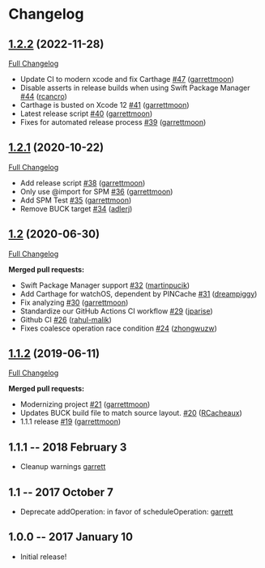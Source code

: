 # Changelog

## [1.2.2](https://github.com/Pinterest/PINOperation/tree/1.2.2) (2022-11-28)

[Full Changelog](https://github.com/Pinterest/PINOperation/compare/1.2.1...1.2.2)


- Update CI to modern xcode and fix Carthage [\#47](https://github.com/pinterest/PINOperation/pull/47) ([garrettmoon](https://github.com/garrettmoon))
- Disable asserts in release builds when using Swift Package Manager [\#44](https://github.com/pinterest/PINOperation/pull/44) ([rcancro](https://github.com/rcancro))
- Carthage is busted on Xcode 12 [\#41](https://github.com/pinterest/PINOperation/pull/41) ([garrettmoon](https://github.com/garrettmoon))
- Latest release script [\#40](https://github.com/pinterest/PINOperation/pull/40) ([garrettmoon](https://github.com/garrettmoon))
- Fixes for automated release process [\#39](https://github.com/pinterest/PINOperation/pull/39) ([garrettmoon](https://github.com/garrettmoon))

## [1.2.1](https://github.com/Pinterest/PINOperation/tree/1.2.1) (2020-10-22)

[Full Changelog](https://github.com/Pinterest/PINOperation/compare/1.2...1.2.1)


- Add release script [\#38](https://github.com/pinterest/PINOperation/pull/38) ([garrettmoon](https://github.com/garrettmoon))
- Only use @import for SPM [\#36](https://github.com/pinterest/PINOperation/pull/36) ([garrettmoon](https://github.com/garrettmoon))
- Add SPM Test [\#35](https://github.com/pinterest/PINOperation/pull/35) ([garrettmoon](https://github.com/garrettmoon))
- Remove BUCK target [\#34](https://github.com/pinterest/PINOperation/pull/34) ([adlerj](https://github.com/adlerj))

## [1.2](https://github.com/Pinterest/PINOperation/tree/1.2) (2020-06-30)

[Full Changelog](https://github.com/Pinterest/PINOperation/compare/1.1.2...1.2)

**Merged pull requests:**

- Swift Package Manager support [\#32](https://github.com/pinterest/PINOperation/pull/32) ([martinpucik](https://github.com/martinpucik))
- Add Carthage for watchOS, dependent by PINCache [\#31](https://github.com/pinterest/PINOperation/pull/31) ([dreampiggy](https://github.com/dreampiggy))
- Fix analyzing [\#30](https://github.com/pinterest/PINOperation/pull/30) ([garrettmoon](https://github.com/garrettmoon))
- Standardize our GitHub Actions CI workflow [\#29](https://github.com/pinterest/PINOperation/pull/29) ([jparise](https://github.com/jparise))
- Github CI [\#26](https://github.com/pinterest/PINOperation/pull/26) ([rahul-malik](https://github.com/rahul-malik))
- Fixes coalesce operation race condition [\#24](https://github.com/pinterest/PINOperation/pull/24) ([zhongwuzw](https://github.com/zhongwuzw))

## [1.1.2](https://github.com/Pinterest/PINOperation/tree/1.1.2) (2019-06-11)

[Full Changelog](https://github.com/Pinterest/PINOperation/compare/1.1.1...1.1.2)

**Merged pull requests:**

- Modernizing project [\#21](https://github.com/pinterest/PINOperation/pull/21) ([garrettmoon](https://github.com/garrettmoon))
- Updates BUCK build file to match source layout. [\#20](https://github.com/pinterest/PINOperation/pull/20) ([RCacheaux](https://github.com/RCacheaux))
- 1.1.1 release [\#19](https://github.com/pinterest/PINOperation/pull/19) ([garrettmoon](https://github.com/garrettmoon))

## 1.1.1 -- 2018 February 3
* Cleanup warnings [garrett](https://github.com/garrettmoon)

## 1.1 -- 2017 October 7
* Deprecate addOperation: in favor of scheduleOperation: [garrett](https://github.com/garrettmoon)

## 1.0.0 -- 2017 January 10

- Initial release!
